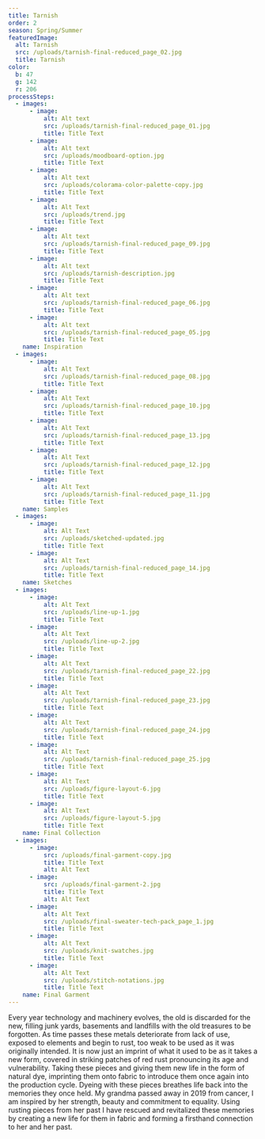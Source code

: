 ```yaml
---
title: Tarnish
order: 2
season: Spring/Summer
featuredImage:
  alt: Tarnish
  src: /uploads/tarnish-final-reduced_page_02.jpg
  title: Tarnish
color:
  b: 47
  g: 142
  r: 206
processSteps:
  - images:
      - image:
          alt: Alt text
          src: /uploads/tarnish-final-reduced_page_01.jpg
          title: Title Text
      - image:
          alt: Alt text
          src: /uploads/moodboard-option.jpg
          title: Title Text
      - image:
          alt: Alt text
          src: /uploads/colorama-color-palette-copy.jpg
          title: Title Text
      - image:
          alt: Alt Text
          src: /uploads/trend.jpg
          title: Title Text
      - image:
          alt: Alt text
          src: /uploads/tarnish-final-reduced_page_09.jpg
          title: Title Text
      - image:
          alt: Alt text
          src: /uploads/tarnish-description.jpg
          title: Title Text
      - image:
          alt: Alt text
          src: /uploads/tarnish-final-reduced_page_06.jpg
          title: Title Text
      - image:
          alt: Alt text
          src: /uploads/tarnish-final-reduced_page_05.jpg
          title: Title Text
    name: Inspiration
  - images:
      - image:
          alt: Alt Text
          src: /uploads/tarnish-final-reduced_page_08.jpg
          title: Title Text
      - image:
          alt: Alt Text
          src: /uploads/tarnish-final-reduced_page_10.jpg
          title: Title Text
      - image:
          alt: Alt Text
          src: /uploads/tarnish-final-reduced_page_13.jpg
          title: Title Text
      - image:
          alt: Alt Text
          src: /uploads/tarnish-final-reduced_page_12.jpg
          title: Title Text
      - image:
          alt: Alt Text
          src: /uploads/tarnish-final-reduced_page_11.jpg
          title: Title Text
    name: Samples
  - images:
      - image:
          alt: Alt Text
          src: /uploads/sketched-updated.jpg
          title: Title Text
      - image:
          alt: Alt Text
          src: /uploads/tarnish-final-reduced_page_14.jpg
          title: Title Text
    name: Sketches
  - images:
      - image:
          alt: Alt Text
          src: /uploads/line-up-1.jpg
          title: Title Text
      - image:
          alt: Alt Text
          src: /uploads/line-up-2.jpg
          title: Title Text
      - image:
          alt: Alt Text
          src: /uploads/tarnish-final-reduced_page_22.jpg
          title: Title Text
      - image:
          alt: Alt Text
          src: /uploads/tarnish-final-reduced_page_23.jpg
          title: Title Text
      - image:
          alt: Alt Text
          src: /uploads/tarnish-final-reduced_page_24.jpg
          title: Title Text
      - image:
          alt: Alt Text
          src: /uploads/tarnish-final-reduced_page_25.jpg
          title: Title Text
      - image:
          alt: Alt Text
          src: /uploads/figure-layout-6.jpg
          title: Title Text
      - image:
          alt: Alt Text
          src: /uploads/figure-layout-5.jpg
          title: Title Text
    name: Final Collection
  - images:
      - image:
          src: /uploads/final-garment-copy.jpg
          title: Title Text
          alt: Alt Text
      - image:
          src: /uploads/final-garment-2.jpg
          title: Title Text
          alt: Alt Text
      - image:
          alt: Alt Text
          src: /uploads/final-sweater-tech-pack_page_1.jpg
          title: Title Text
      - image:
          alt: Alt Text
          src: /uploads/knit-swatches.jpg
          title: Title Text
      - image:
          alt: Alt Text
          src: /uploads/stitch-notations.jpg
          title: Title Text
    name: Final Garment
---
```

Every year technology and machinery evolves, the old is discarded for the new, filling junk yards, basements and landfills with the old treasures to be forgotten. As time passes these metals deteriorate from lack of use, exposed to elements and begin to rust, too weak to be used as it was originally intended. It is now just an imprint of what it used to be as it takes a new form, covered in striking patches of red rust pronouncing its age and vulnerability. Taking these pieces and giving them new life in the form of natural dye, imprinting them onto fabric to introduce them once again into the production cycle. Dyeing with these pieces breathes life back into the memories they once held. My grandma passed away in 2019 from cancer, I am inspired by her strength, beauty and commitment to equality. Using rusting pieces from her past I have rescued and revitalized these memories by creating a new life for them in fabric and forming a firsthand connection to her and her past.
